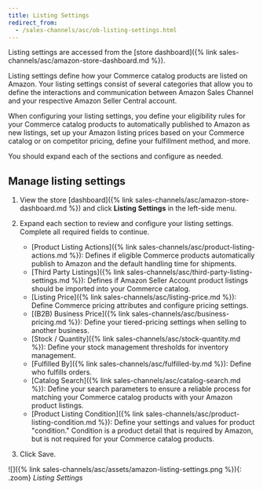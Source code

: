 ```yaml
---
title: Listing Settings
redirect_from:
  - /sales-channels/asc/ob-listing-settings.html
---
```


Listing settings are accessed from the [store dashboard]({% link sales-channels/asc/amazon-store-dashboard.md %}).

Listing settings define how your Commerce catalog products are listed on Amazon. Your listing settings consist of several categories that allow you to define the interactions and communication between Amazon Sales Channel and your respective Amazon Seller Central account.

When configuring your listing settings, you define your eligibility rules for your Commerce catalog products to automatically published to Amazon as new listings, set up your Amazon listing prices based on your Commerce catalog or on competitor pricing, define your fulfillment method, and more.

You should expand each of the sections and configure as needed.

## Manage listing settings

1. View the store [dashboard]({% link sales-channels/asc/amazon-store-dashboard.md %}) and click **Listing Settings** in the left-side menu.

1. Expand each section to review and configure your listing settings. Complete all required fields to continue.
    - [Product Listing Actions]({% link sales-channels/asc/product-listing-actions.md %}): Defines if eligible Commerce products automatically publish to Amazon and the default handling time for shipments.
    - [Third Party Listings]({% link sales-channels/asc/third-party-listing-settings.md %}): Defines if Amazon Seller Account product listings should be imported into your Commerce catalog.
    - [Listing Price]({% link sales-channels/asc/listing-price.md %}): Define Commerce pricing attributes and configure pricing settings.
    - [(B2B) Business Price]({% link sales-channels/asc/business-pricing.md %}): Define your tiered-pricing settings when selling to another business.
    - [Stock / Quantity]({% link sales-channels/asc/stock-quantity.md %}): Define your stock management thresholds for inventory management.
    - [Fulfilled By]({% link sales-channels/asc/fulfilled-by.md %})\: Define who fulfills orders.
    - [Catalog Search]({% link sales-channels/asc/catalog-search.md %}): Define your search parameters to ensure a reliable process for matching your Commerce catalog products with your Amazon product listings.
    - [Product Listing Condition]({% link sales-channels/asc/product-listing-condition.md %}): Define your settings and values for product "condition." Condition is a product detail that is required by Amazon, but is not required for your Commerce catalog products.

1. Click <span class="btn">Save</span>.

![]({% link sales-channels/asc/assets/amazon-listing-settings.png %}){: .zoom}
_Listing Settings_
